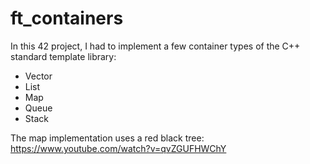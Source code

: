 # ft_containers

In this 42 project, I had to implement a few container types of the C++ standard template
library:
- Vector
- List
- Map
- Queue
- Stack

The map implementation uses a red black tree:
https://www.youtube.com/watch?v=qvZGUFHWChY

